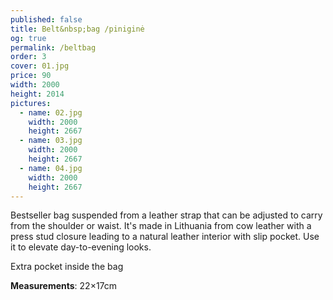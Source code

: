 ```yaml
---
published: false
title: Belt&nbsp;bag /piniginė
og: true
permalink: /beltbag
order: 3
cover: 01.jpg
price: 90
width: 2000
height: 2014
pictures:
  - name: 02.jpg
    width: 2000
    height: 2667
  - name: 03.jpg
    width: 2000
    height: 2667
  - name: 04.jpg
    width: 2000
    height: 2667
---
```


Bestseller bag suspended from a leather strap that can be adjusted to carry from the shoulder or waist. It's made in Lithuania from cow leather with a press stud closure leading to a natural leather interior with slip pocket. Use it to elevate day-to-evening looks.

Extra pocket inside the bag

**Measurements**: 22&times;17cm
